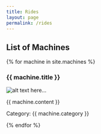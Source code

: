 ```yaml
---
title: Rides
layout: page
permalink: /rides
---
```


<h2>List of Machines</h2>
{% for machine in site.machines %}
    <!-- DO SOMETHING -->
    <h3>{{ machine.title }}</h3>
    <p><img src="{{ machine.image }}" alt="alt text here..." /></p>
    <p>{{ machine.content }}</p>
    <p>Category: {{ machine.category }}</p>
{% endfor %}

